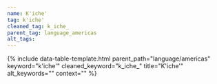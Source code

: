 ```yaml
---
name: K'iche'
tag: k'iche'
cleaned_tag: k_iche_
parent_tag: language_americas
alt_tags: 
---
```


{% include data-table-template.html 
  parent_path="language/americas" 
  keyword="k'iche'" 
  cleaned_keyword="k_iche_" 
  title="K'iche'"
  alt_keywords=""
  context=""
%}

